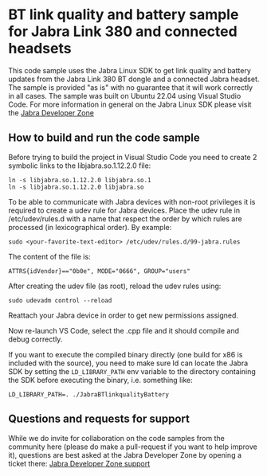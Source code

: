 # BT link quality and battery sample for Jabra Link 380 and connected headsets
This code sample uses the Jabra Linux SDK to get link quality and battery updates from the Jabra Link 380 BT dongle and a connected Jabra headset. The sample is provided "as is" with no guarantee that it will work correctly in all cases. The sample was built on Ubuntu 22.04 using Visual Studio Code. 
For more information in general on the Jabra Linux SDK please visit the [Jabra Developer Zone](https://developer.jabra.com/site/global/sdk/linux/index.gsp)

## How to build and run the code sample
Before trying to build the project in Visual Studio Code you need to create 2 symbolic links to the libjabra.so.1.12.2.0 file:
```
ln -s libjabra.so.1.12.2.0 libjabra.so.1
ln -s libjabra.so.1.12.2.0 libjabra.so
```
To be able to communicate with Jabra devices with non-root privileges it is required to create a udev rule for Jabra devices. Place the udev rule in /etc/udev/rules.d with a name that respect the order by which rules are processed (in lexicographical order). By example:
```
sudo <your-favorite-text-editor> /etc/udev/rules.d/99-jabra.rules
```
The content of the file is:
```
ATTRS{idVendor}=="0b0e", MODE="0666", GROUP="users"
```
After creating the udev file (as root), reload the udev rules using:
```
sudo udevadm control --reload
```
Reattach your Jabra device in order to get new permissions assigned.

Now re-launch VS Code, select the .cpp file and it should compile and debug correctly. 

If you want to execute the compiled binary directly (one build for x86 is included with the source), you need to make sure ld can locate the Jabra SDK by setting the `LD_LIBRARY_PATH` env variable to the directory containing the SDK before executing the binary, i.e. something like: 
```
LD_LIBRARY_PATH=. ./JabraBTlinkqualityBattery
```


## Questions and requests for support
While we do invite for collaboration on the code samples from the community here (please do make a pull-request if you want to help improve it), questions are best asked at the Jabra Developer Zone by opening a ticket there: [Jabra Developer Zone support](https://developer.jabra.com/site/global/support/index.gsp)